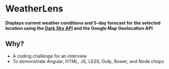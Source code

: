 # WeatherLens

#### Displays current weather conditions and 5-day forecast for the selected location using the [Dark Sky API](https://darksky.net/poweredby/) and the Google Map Geolocation API

## Why?

* A coding challenge for an interview
* To demonstrate Angular, HTML, JS, LESS, Gulp, Bower, and Node chops
